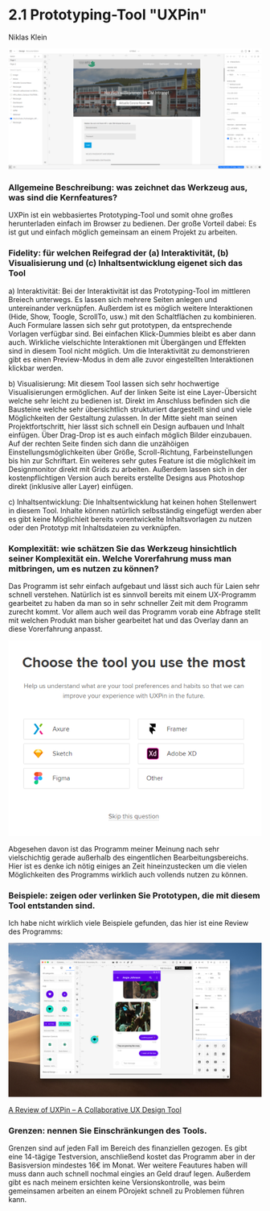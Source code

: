 # 2.1 Prototyping-Tool "UXPin"
Niklas Klein

![Screenshot](oberflaeche_xdpin.PNG)

### Allgemeine Beschreibung: was zeichnet das Werkzeug aus, was sind die Kernfeatures?
UXPin ist ein webbasiertes Prototyping-Tool und somit ohne großes herunterladen einfach im Browser zu bedienen. Der große Vorteil dabei: Es ist gut und einfach möglich gemeinsam an einem Projekt zu arbeiten. 

### Fidelity: für welchen Reifegrad der (a) Interaktivität, (b) Visualisierung und (c) Inhaltsentwicklung eigenet sich das Tool
a) Interaktivität: Bei der Interaktivität ist das Prototyping-Tool im mittleren Breiech unterwegs. Es lassen sich mehrere Seiten anlegen und untereinander verknüpfen. Außerdem ist es möglich weitere Interaktionen (Hide, Show, Toogle, ScrollTo, usw.) mit den Schaltflächen zu kombinieren. Auch Formulare lassen sich sehr gut prototypen, da entsprechende Vorlagen verfügbar sind. Bei einfachen Klick-Dummies bleibt es aber dann auch. Wirkliche vielschichte Interaktionen mit Übergängen und Effekten sind in diesem Tool nicht möglich. Um die Interaktivität zu demonstrieren gibt es einen Preview-Modus in dem alle zuvor eingestellten Interaktionen klickbar werden. 

b) Visualisierung: Mit diesem Tool lassen sich sehr hochwertige Visualisierungen ermöglichen. Auf der linken Seite ist eine Layer-Übersicht welche sehr leicht zu bedienen ist. Direkt im Anschluss befinden sich die Bausteine welche sehr übersichtlich strukturiert dargestellt sind und viele Möglichkeiten der Gestaltung zulassen. In der Mitte sieht man seinen Projektfortschritt, hier lässt sich schnell ein Design aufbauen und Inhalt einfügen. Über Drag-Drop ist es auch einfach möglich Bilder einzubauen. Auf der rechten Seite finden sich dann die unzähöigen Einstellungsmöglichkeiten über Größe, Scroll-Richtung, Farbeinstellungen bis hin zur Schriftart. Ein weiteres sehr gutes Feature ist die möglichkeit im Designmonitor direkt mit Grids zu arbeiten. Außerdem lassen sich in der kostenpflichtigen Version auch bereits erstellte Designs aus Photoshop direkt (inklusive aller Layer) einfügen.

c) Inhaltsentwicklung: Die Inhaltsentwicklung hat keinen hohen Stellenwert in diesem Tool. Inhalte können natürlich selbsständig eingefügt werden aber es gibt keine Möglichleit bereits vorentwickelte Inhaltsvorlagen zu nutzen oder den Prototyp mit Inhaltsdateien zu verknüpfen.


### Komplexität: wie schätzen Sie das Werkzeug hinsichtlich seiner Komplexität ein. Welche Vorerfahrung muss man mitbringen, um es nutzen zu können?
Das Programm ist sehr einfach aufgebaut und lässt sich auch für Laien sehr schnell verstehen. Natürlich ist es sinnvoll bereits mit einem UX-Programm gearbeitet zu haben da man so in sehr schneller Zeit mit dem Programm zurecht kommt. Vor allem auch weil das Programm vorab eine Abfrage stellt mit welchen Produkt man bisher gearbeitet hat und das Overlay dann an diese Vorerfahrung anpasst.

![Screenshot](xdpin.PNG)

Abgesehen davon ist das Programm meiner Meinung nach sehr vielschichtig gerade außerhalb des eingentlichen Bearbeitungsbereichs. Hier ist es denke ich nötig einiges an Zeit hineinzustecken um die vielen Möglichkeiten des Programms wirklich auch vollends nutzen zu können.


### Beispiele: zeigen oder verlinken Sie Prototypen, die mit diesem Tool entstanden sind.
Ich habe nicht wirklich viele Beispiele gefunden, das hier ist eine Review des Programms:

![Screenshot](example.png)

<a href="https://www.interaction-design.org/literature/article/a-review-of-uxpin-a-collaborative-ux-design-tool" target="blank">A Review of UXPin – A Collaborative UX Design Tool</a>

### Grenzen: nennen Sie Einschränkungen des Tools.
Grenzen sind auf jeden Fall im Bereich des finanziellen gezogen. Es gibt eine 14-tägige Testversion, anschließend kostet das Programm aber in der Basisversion mindestes 16€ im Monat. Wer weitere Feautures haben will muss dann auch schnell nochmal eingies an Geld drauf legen. Außerdem gibt es nach meinem ersichten keine Versionskontrolle, was beim gemeinsamen arbeiten an einem POrojekt schnell zu Problemen führen kann. 